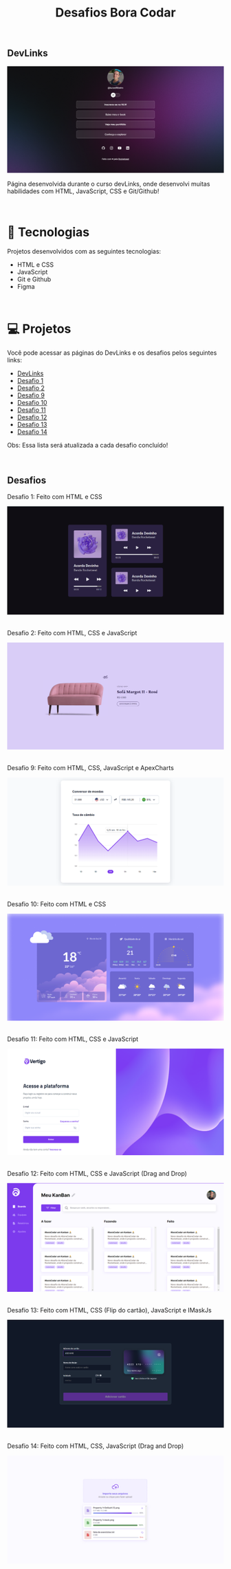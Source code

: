 <h1 align="center">Desafios Bora Codar</h1>

<br>

<h2>DevLinks</h2>

![Alt text](assetsScreens/devLinks1.png)

Página desenvolvida durante o curso devLinks, onde desenvolvi muitas habilidades com HTML, JavaScript, CSS e Git/Github!

<br>

# 🚀 Tecnologias
Projetos desenvolvidos com as seguintes tecnologias:
<ul>
  <li>HTML e CSS</li>
  <li>JavaScript</li>
  <li>Git e Github</li>
  <li>Figma</li>
</ul>
<br>

# 💻 Projetos
Você pode acessar as páginas do DevLinks e os desafios pelos seguintes links:
<ul>
  <li><a href="https://lukasrib15.github.io/Desafios-boraCodar/devlinks/">DevLinks</a></li>
  <li><a href="https://lukasrib15.github.io/Desafios-boraCodar/desafio%201/">Desafio 1</a></li>
  <li><a href="https://lukasrib15.github.io/Desafios-boraCodar/desafio%202/">Desafio 2</a></li>
  <li><a href="https://lukasrib15.github.io/Desafios-boraCodar/desafio%209/">Desafio 9</a></li>
  <li><a href="https://lukasrib15.github.io/Desafios-boraCodar/desafio%2010/">Desafio 10</a></li>
  <li><a href="https://lukasrib15.github.io/Desafios-boraCodar/desafio%2011/">Desafio 11</a></li>
  <li><a href="https://lukasrib15.github.io/Desafios-boraCodar/desafio%2012/">Desafio 12</a></li>
  <li><a href="https://lukasrib15.github.io/Desafios-boraCodar/desafio%2013/">Desafio 13</a></li>
  <li><a href="https://lukasrib15.github.io/Desafios-boraCodar/desafio%2014/">Desafio 14</a></li>
</ul>

<p>Obs: Essa lista será atualizada a cada desafio concluído!<p>

<br>

<h2>Desafios</h2>

Desafio 1: Feito com HTML e CSS

![Alt text](assetsScreens/desafio-1.png)

<br>
Desafio 2: Feito com HTML, CSS e JavaScript

![Alt text](assetsScreens/desafio-2.png)

<br>
Desafio 9: Feito com HTML, CSS, JavaScript e ApexCharts

![Alt text](assetsScreens/desafio-9.png)

<br>
Desafio 10: Feito com HTML e CSS

![Alt text](assetsScreens/desafio-10.png)

<br>
Desafio 11:  Feito com HTML, CSS e JavaScript

![Alt text](assetsScreens/desafio-11.png)

<br>
Desafio 12:  Feito com HTML, CSS e JavaScript (Drag and Drop)

![Alt text](assetsScreens/desafio-12.png)

<br>
Desafio 13: Feito com HTML, CSS (Flip do cartão), JavaScript e IMaskJs

![Alt text](assetsScreens/desafio-13.png)

<br>
Desafio 14: Feito com HTML, CSS, JavaScript (Drag and Drop)

![Alt text](assetsScreens/desafio-14.png)


